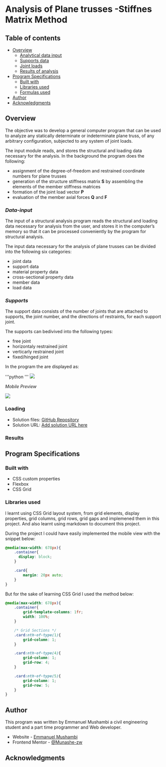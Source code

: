 # Analysis of Plane trusses -Stiffnes Matrix Method


## Table of contents

- [Overview](#Overview)
  - [Analytical data input](#Data-input)
  - [Supports data](#Supports)
  - [Joint loads](#Loading)
  - [Results of analysis](#Results)
- [Program Specifications](#Program-specifications)
  - [Built with](#built-with)
  - [Libraries used](#Libraries)
  - [Formulas used](#Formulas)
- [Author](#author)
- [Acknowledgments](#acknowledgments)



## __Overview__

The  objective was to develop a general computer program that can be used to analyze any statically determinate or indeterminate plane truss, of any arbitrary configuration, subjected to any system of joint loads.

The input module reads, and stores the structural and loading data necessary for the analysis. In the background the program does the following:

- assignment of the degree-of-freedom and restrained coordinate numbers for plane trusses
- generation of the structure stiffness matrix __S__ by assembling the elements of the member stiffness matrices
- formation of the joint load vector __P__
- evaluation of the member axial forces __Q__ and __F__

### _Data-input_
The input of a structural analysis program reads the structural and loading data necessary for analysis from the user, and stores it in the computer’s memory so that it can be processed conveniently by the program for structural analysis.

The input data necessary for the analysis of plane trusses can be divided
into the following six categories:
- joint data
- support data
- material property data
- cross-sectional property data
- member data
- load data

### _Supports_

The support data consists of the number of joints that are attached to supports, the joint number, and the directions of restraints, for each
support joint.

The supports can bedivived into the following types:
- free joint
- horizontaly restrained joint
- verticarly restrained joint
- fixed/hinged joint

In the program the are displayed as:

'''python
'''
![](./solution/Desktop%20Preview.jpeg)

_Mobile Preview_

![](./solution/Mobile-preview.jpeg)

### Loading

- Solution files: [GitHub Repository](https://github.com/Munashe-zw/Testimonials-grid-section-challenge-on-Frontend-Mentor.git)
- Solution URL: [Add solution URL here](https://munashe-zw.github.io/Testimonials-grid-section-challenge-on-Frontend-Mentor/)

### Results

## Program Specifications

### Built with

- CSS custom properties
- Flexbox
- CSS Grid


### Libraries used

l learnt using CSS Grid layout system, from grid elements, display properties, grid columns, grid rows, grid gaps and implemened them in this project. And also learnt using markdown to document this project.

During the project l could have easily implemented the mobile view with the snippet below:


```css
@media(max-width: 678px){
    .container{
      display: block;
    }

    .card{
        margin: 20px auto;
    }
}
```
But for the sake of learning CSS Grid l used the method below:

```css
@media(max-width: 678px){
    .container{
        grid-template-columns: 1fr;
        width: 100%;
    }

    /* Grid Sections */
    .card:nth-of-type(1){
        grid-column: 1;
    }

    .card:nth-of-type(4){
        grid-column: 1; 
        grid-row: 4;
    }

    .card:nth-of-type(5){
        grid-column: 1; 
        grid-row: 5;
    }
}
```


## Author
This program was written by Emmanuel Mushambi a civil engineering student and a part time programmer and Web developer.

- Website - [Emmanuel Mushambi](https://www.github.com/Munashe-zw)
- Frontend Mentor - [@Munashe-zw](https://www.frontendmentor.io/profile/yourusername)


## Acknowledgments


